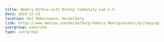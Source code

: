 ```yaml
---
title: Weekly DIYbio with Biotop Community Lab e.V.
date: 2019-12-18
location: DAI Makerspace, Heidelberg
link: https://www.meetup.com/Heidelberg-Makers-Meetup/events/qrztwpyzqbxb/
usergroup: makershd
type: usergroup
---
```

